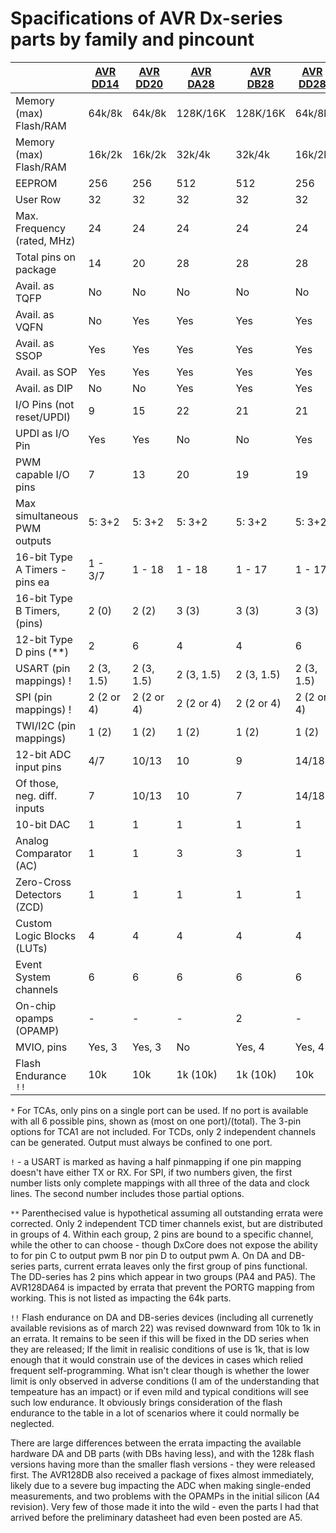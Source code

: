 # Spacifications of AVR Dx-series parts by family and pincount
|                                | [AVR DD14](https://github.com/SpenceKonde/DxCore/blob/master/megaavr/extras/DD14.md)   | [AVR DD20](https://github.com/SpenceKonde/DxCore/blob/master/megaavr/extras/DD20.md)   | [AVR DA28](https://github.com/SpenceKonde/DxCore/blob/master/megaavr/extras/DA28.md)   | [AVR DB28](https://github.com/SpenceKonde/DxCore/blob/master/megaavr/extras/DB28.md)   | [AVR DD28](https://github.com/SpenceKonde/DxCore/blob/master/megaavr/extras/DD28.md)   | [AVR DA32](https://github.com/SpenceKonde/DxCore/blob/master/megaavr/extras/DA32.md)   | [AVR DB32](https://github.com/SpenceKonde/DxCore/blob/master/megaavr/extras/DB32.md)   | [AVR DD32](https://github.com/SpenceKonde/DxCore/blob/master/megaavr/extras/DD32.md)   | [AVR DA48](https://github.com/SpenceKonde/DxCore/blob/master/megaavr/extras/DA48.md)   | [AVR DB48](https://github.com/SpenceKonde/DxCore/blob/master/megaavr/extras/DB48.md)   | [AVR DA64](https://github.com/SpenceKonde/DxCore/blob/master/megaavr/extras/DA64.md)   | [AVR DB64](https://github.com/SpenceKonde/DxCore/blob/master/megaavr/extras/DB64.md)   |
|--------------------------------|------------|------------|------------|------------|------------|------------|------------|------------|------------|------------|------------|------------|
| Memory (max) Flash/RAM         | 64k/8k     | 64k/8k     | 128K/16K   | 128K/16K   | 64k/8k     | 128K/16K   | 128K/16K   | 64k/8k     | 128K/16K   | 128K/16K   | 128K/16K   | 128K/16K   |
| Memory (max) Flash/RAM         | 16k/2k     | 16k/2k     | 32k/4k     | 32k/4k     | 16k/2k     | 32k/4k     | 32k/4k     | 16k/2k     | 32k/4k     | 32k/4k     | 32k/4k     | 32k/4k     |
| EEPROM                         | 256        | 256        | 512        | 512        | 256        | 512        | 512        | 256        | 512        | 512        | 512        | 512        |
| User Row                       | 32         | 32         | 32         | 32         | 32         | 32         | 32         | 32         | 32         | 32         | 32         | 32         |
| Max. Frequency (rated, MHz)    | 24         | 24         | 24         | 24         | 24         | 24         | 24         | 24         | 24         | 24         | 24         | 24         |
| Total pins on package          | 14         | 20         | 28         | 28         | 28         | 32         | 32         | 32         | 48         | 48         | 64         | 64         |
| Avail. as TQFP                 | No         | No         | No         | No         | No         | Yes        | Yes        | Yes        | Yes        | Yes        | Yes        | Yes        |
| Avail. as VQFN                 | No         | Yes        | Yes        | Yes        | Yes        | Yes        | Yes        | Yes        | Yes        | Yes        | Yes        | Yes        |
| Avail. as SSOP                 | Yes        | Yes        | Yes        | Yes        | Yes        | No         | No         | No         | No         | No         | No         | No         |
| Avail. as SOP                  | Yes        | Yes        | Yes        | Yes        | Yes        | No         | No         | No         | No         | No         | No         | No         |
| Avail. as DIP                  | No         | No         | Yes        | Yes        | Yes        | No         | No         | No         | No         | No         | No         | No         |
| I/O Pins (not reset/UPDI)      | 9          | 15         | 22         | 21         | 21         | 26         | 25         | 25         | 40         | 40         | 54         | 54         |
| UPDI as I/O Pin                | Yes        | Yes        | No         | No         | Yes        | No         | No         | Yes        | No         | No         | No         | No         |
| PWM capable I/O pins           | 7          | 13         | 20         | 19         | 19         | 24         | 23         | 23         | 36         | 36         | 39/46 (50) | 46 (50)    |
| Max simultaneous PWM outputs   | 5: 3+2     | 5: 3+2     | 5: 3+2     | 5: 3+2     | 5: 3+2     | 5: 3+2     | 5: 3+2     | 5: 3+2     | 5: 3+2     | 5: 3+2     | 19: 12+2+5 | 19: 12+2+5 |
| 16-bit Type A Timers - pins ea | 1 - 3/7    | 1 - 18     | 1 - 18     | 1 - 17     | 1 - 17     | 1 - 22     | 1 - 21     | 1 - 21     | 2 - 34, 6  | 2 - 34, 6  | 2- 42,6(12)| 2 - 42, 12 |
| 16-bit Type B Timers, (pins)   | 2 (0)      | 2 (2)      | 3 (3)      | 3 (3)      | 3 (3)      | 3 (5)      | 3 (5)      | 3 (5)      | 4 (8)      | 4 (8)      | 5 (10)     | 5 (10)     |
| 12-bit Type D pins (**)        | 2          | 6          | 4          | 4          | 6          | 4 (8)      | 4 (8)      | 10         | 4 (12)     | 4 (12)     | 4 (16)     | 4 (16)     |
| USART (pin mappings)  !        | 2 (3, 1.5) | 2 (3, 1.5) | 2 (3, 1.5) | 2 (3, 1.5) | 2 (3, 1.5) | 2 (3, 1.5) | 2 (3, 1.5) | 2 (3, 1.5) | 2 (3, 1.5) | 2 (3, 1.5) | 2 (3, 1.5) | 2 (3, 1.5) |
| SPI (pin mappings) !           | 2 (2 or 4) | 2 (2 or 4) | 2 (2 or 4) | 2 (2 or 4) | 2 (2 or 4) | 2 (2 or 4) | 2 (2 or 4) | 2 (2 or 4) | 2 (2 or 4) | 2 (2 or 4) | 2 (2 or 4) | 2 (2 or 4) |
| TWI/I2C (pin mappings)         | 1 (2)      | 1 (2)      | 1 (2)      | 1 (2)      | 1 (2)      | 1 (2)      | 1 (2)      | 1 (2)      | 1 (2)      | 1 (2)      | 1 (2)      | 1 (2)      |
| 12-bit ADC input pins          | 4/7        | 10/13      | 10         | 9          | 14/18      | 14         | 13         | 18/22      | 18         | 18         | 22         | 22         |
| Of those, neg. diff. inputs    | 7          | 10/13      | 10         | 7          | 14/18      | 8          | 7          | 18/22      | 12         | 12         | 16         | 16         |
| 10-bit DAC                     | 1          | 1          | 1          | 1          | 1          | 1          | 1          | 1          | 1          | 1          | 1          | 1          |
| Analog Comparator (AC)         | 1          | 1          | 3          | 3          | 1          | 3          | 3          | 1          | 3          | 3          | 3          | 3          |
| Zero-Cross Detectors (ZCD)     | 1          | 1          | 1          | 1          | 1          | 1          | 1          | 1          | 2          | 2          | 3          | 3          |
| Custom Logic Blocks (LUTs)     | 4          | 4          | 4          | 4          | 4          | 4          | 4          | 4          | 6          | 6          | 6          | 6          |
| Event System channels          | 6          | 6          | 6          | 6          | 6          | 6          | 6          | 6          | 10         | 10         | 10         | 10         |
| On-chip opamps (OPAMP)         | -          | -          | -          | 2          | -          | -          | 2          | -          | -          | 3          | -          | 3          |
| MVIO, pins                     | Yes, 3     | Yes, 3     | No         | Yes, 4     | Yes, 4     | No         | Yes, 4     | Yes, 4     | Yes, 8     | Yes, 8     | Yes, 8     | Yes, 8     |
| Flash Endurance `!!`           | 10k        | 10k        | 1k (10k)   | 1k (10k)   | 10k        | 1k (10k)   | 1k (10k)   | 10k        | 1k (10k)   | 1k (10k)   | 1k (10k)   | 1k (10k)   |

`*` For TCAs, only pins on a single port can be used. If no port is available with all 6 possible pins, shown as (most on one port)/(total). The 3-pin options for TCA1 are not included. For TCDs, only 2 independent channels can be generated. Output must always be confined to one port.

`!` - a USART is marked as having a half pinmapping if one pin mapping doesn't have either TX or RX.  For SPI, if two numbers given, the first number lists only complete mappings with all three of the data and clock lines. The second number includes those partial options.

`**` Parenthecised value is hypothetical assuming all outstanding errata were corrected. Only 2 independent TCD timer channels exist, but are distributed in groups of 4. Within each group, 2 pins are bound to a specific  channel, while the other to can choose - though DxCore does not expose the ability to for pin C to output pwm B nor pin D to output pwm A. On DA and DB-series parts, current errata leaves only the first group of pins functional. The DD-series has 2 pins which appear in two groups (PA4 and PA5). The AVR128DA64 is impacted by errata that prevent the PORTG mapping from working. This is not listed as impacting the 64k parts.

`!!` Flash endurance on DA and DB-series devices (including all currenetly available revisions as of march 22) was revised downward from 10k to 1k in an errata. It remains to be seen if this will be fixed in the DD series when they are released; If the limit in realisic conditions of use is 1k, that is low enough that it would constrain use of the devices in cases which relied frequent self-programming. What isn't clear though is whether the lower limit is only observed in adverse conditions (I am of the understanding that tempeature has an impact) or if even mild and typical conditions will see such low endurance. It obviously brings consideration of the flash endurance to the table in a lot of scenarios where it could normally be neglected.

There are large differences between the errata impacting the available hardware DA and DB parts (with DBs having less), and with the 128k flash versions having more than the smaller flash versions - they were released first. The AVR128DB also received a package of fixes almost immediately, likely due to a severe bug impacting the ADC when making single-ended measurements, and two problems with the OPAMPs in the initial silicon (A4 revision). Very few of those made it into the wild - even the parts I had that arrived before the preliminary datasheet had even been posted are A5.
